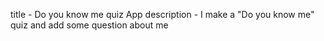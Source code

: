 title - Do you know me quiz App
description - I make a "Do you know me" quiz and add some question about me  

